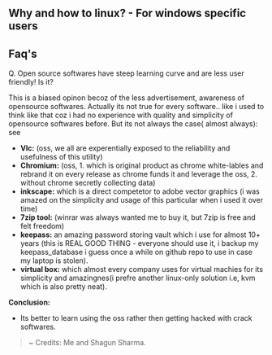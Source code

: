 ## Why and how to linux? - For windows specific users

## Faq's

Q. Open source softwares have steep learning curve and are less user friendly! Is it?

This is a biased opinon becoz of the less advertisement, awareness of opensource softwares. Actually its not true for every software.. like i used to think like that coz i had no experience with quality and simplicity of opensource softwares before.
But its not always the case( almost always):
see
- **Vlc:** (oss, we all are experentially exposed to the reliability and usefulness of this utility)
- **Chromium:** (oss, 1. which is original product as chrome white-lables and rebrand it on every release as chrome funds it and leverage the oss, 2. without chrome secretly collecting data)
- **inkscape:** which is a direct competetor to adobe vector graphics (i was amazed on the simplicity and usage of this particular when i used it over time)
- **7zip tool:** (winrar was always wanted me to buy it, but 7zip is free and felt freedom)
- **keepass:** an amazing password storing vault which i use for almost 10+ years (this is REAL GOOD THING - everyone should use it, i backup my keepass_database i guess once a while on github repo to use in case my laptop is stolen).
- **virtual box:** which almost every company uses for virtual machies for its simplicity and  amazingnes(i prefre another linux-only solution i.e, kvm which is also pretty neat).

**Conclusion:**

- Its better to learn using the oss rather then getting hacked with crack softwares.

> ~ Credits: Me and Shagun Sharma.

